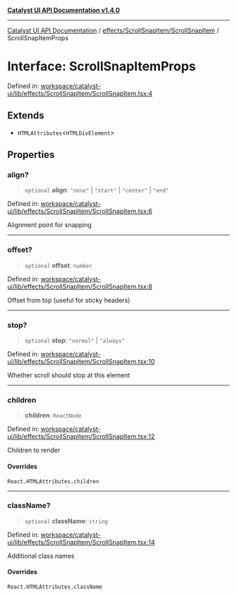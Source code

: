 [**Catalyst UI API Documentation v1.4.0**](../../../../README.md)

---

[Catalyst UI API Documentation](../../../../README.md) / [effects/ScrollSnapItem/ScrollSnapItem](../README.md) / ScrollSnapItemProps

# Interface: ScrollSnapItemProps

Defined in: [workspace/catalyst-ui/lib/effects/ScrollSnapItem/ScrollSnapItem.tsx:4](https://github.com/TheBranchDriftCatalyst/catalyst-ui/blob/main/lib/effects/ScrollSnapItem/ScrollSnapItem.tsx#L4)

## Extends

- `HTMLAttributes`\<`HTMLDivElement`\>

## Properties

### align?

> `optional` **align**: `"none"` \| `"start"` \| `"center"` \| `"end"`

Defined in: [workspace/catalyst-ui/lib/effects/ScrollSnapItem/ScrollSnapItem.tsx:6](https://github.com/TheBranchDriftCatalyst/catalyst-ui/blob/main/lib/effects/ScrollSnapItem/ScrollSnapItem.tsx#L6)

Alignment point for snapping

---

### offset?

> `optional` **offset**: `number`

Defined in: [workspace/catalyst-ui/lib/effects/ScrollSnapItem/ScrollSnapItem.tsx:8](https://github.com/TheBranchDriftCatalyst/catalyst-ui/blob/main/lib/effects/ScrollSnapItem/ScrollSnapItem.tsx#L8)

Offset from top (useful for sticky headers)

---

### stop?

> `optional` **stop**: `"normal"` \| `"always"`

Defined in: [workspace/catalyst-ui/lib/effects/ScrollSnapItem/ScrollSnapItem.tsx:10](https://github.com/TheBranchDriftCatalyst/catalyst-ui/blob/main/lib/effects/ScrollSnapItem/ScrollSnapItem.tsx#L10)

Whether scroll should stop at this element

---

### children

> **children**: `ReactNode`

Defined in: [workspace/catalyst-ui/lib/effects/ScrollSnapItem/ScrollSnapItem.tsx:12](https://github.com/TheBranchDriftCatalyst/catalyst-ui/blob/main/lib/effects/ScrollSnapItem/ScrollSnapItem.tsx#L12)

Children to render

#### Overrides

`React.HTMLAttributes.children`

---

### className?

> `optional` **className**: `string`

Defined in: [workspace/catalyst-ui/lib/effects/ScrollSnapItem/ScrollSnapItem.tsx:14](https://github.com/TheBranchDriftCatalyst/catalyst-ui/blob/main/lib/effects/ScrollSnapItem/ScrollSnapItem.tsx#L14)

Additional class names

#### Overrides

`React.HTMLAttributes.className`

